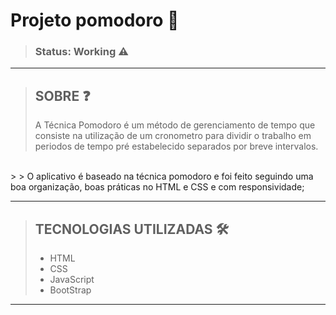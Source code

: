 # Projeto pomodoro 🍅
>### Status: Working ⚠️

---

>## SOBRE ❓
> A Técnica Pomodoro é um método de gerenciamento de tempo que consiste na utilização de um cronometro para dividir o trabalho em periodos de tempo pré estabelecido separados por breve intervalos.
<br>
>
> O aplicativo é baseado na técnica pomodoro e foi feito seguindo uma boa organização, boas práticas no HTML e CSS e com responsividade;

---

>## TECNOLOGIAS UTILIZADAS 🛠️
>* HTML
>* CSS
>* JavaScript
>* BootStrap

---
